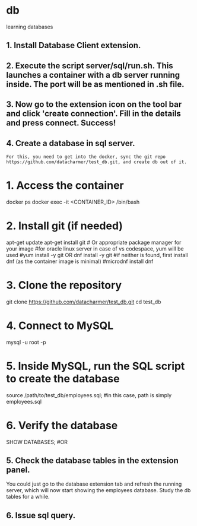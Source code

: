 # db
learning databases


## 1. Install Database Client extension.
## 2. Execute the script server/sql/run.sh. This launches a container with a db server running inside. The port will be as mentioned in .sh file.
## 3. Now go to the extension icon on the tool bar and click 'create connection'. Fill in the details and press connect. Success!
## 4. Create a database in sql server.
    For this, you need to get into the docker, sync the git repo https://github.com/datacharmer/test_db.git, and create db out of it.
# 1. Access the container
docker ps
docker exec -it <CONTAINER_ID> /bin/bash

# 2. Install git (if needed)
apt-get update
apt-get install git  # Or appropriate package manager for your image
#for oracle linux server in case of vs codespace, yum will be used
#yum install -y git OR dnf install -y git
#if neither is found, first install dnf (as the container image is minimal)
#microdnf install dnf

# 3. Clone the repository
git clone https://github.com/datacharmer/test_db.git
cd test_db

# 4. Connect to MySQL
mysql -u root -p

# 5. Inside MySQL, run the SQL script to create the database
source /path/to/test_db/employees.sql; #in this case, path is simply employees.sql

# 6. Verify the database
SHOW DATABASES;
#OR

## 5. Check the database tables in the extension panel.
You could just go to the database extension tab and refresh the running server, which will now start showing the employees database.
Study the db tables for a while.

## 6. Issue sql query.
